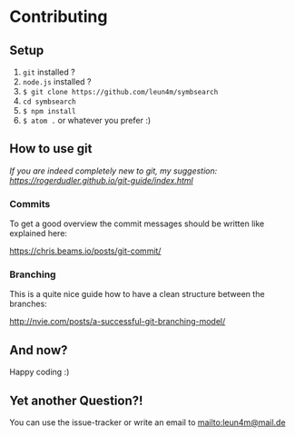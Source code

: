 # Contributing

## Setup
1. `git` installed ?
2. `node.js` installed ?
3. `$ git clone https://github.com/leun4m/symbsearch`
4. `cd symbsearch`
5. `$ npm install`
6. `$ atom .` or whatever you prefer :)

## How to use git
*If you are indeed completely new to git, my suggestion:
https://rogerdudler.github.io/git-guide/index.html*

### Commits
To get a good overview the commit messages should be written like explained here:

https://chris.beams.io/posts/git-commit/

### Branching
This is a quite nice guide how to have a clean structure between the branches:

http://nvie.com/posts/a-successful-git-branching-model/

## And now?
Happy coding :)

## Yet another Question?!
You can use the issue-tracker or write an email to <mailto:leun4m@mail.de>

